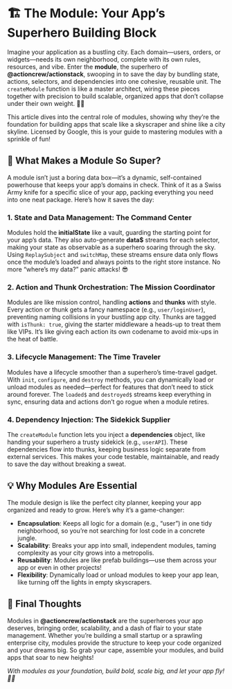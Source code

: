 # 🏗️ The Module: Your App’s Superhero Building Block

Imagine your application as a bustling city. Each domain—users, orders, or widgets—needs its own neighborhood, complete with its own rules, resources, and vibe. Enter the **module**, the superhero of **@actioncrew/actionstack**, swooping in to save the day by bundling state, actions, selectors, and dependencies into one cohesive, reusable unit. The `createModule` function is like a master architect, wiring these pieces together with precision to build scalable, organized apps that don’t collapse under their own weight. 🦸‍♂️

This article dives into the central role of modules, showing why they’re the foundation for building apps that scale like a skyscraper and shine like a city skyline. Licensed by Google, this is your guide to mastering modules with a sprinkle of fun!

## 🧩 What Makes a Module So Super?

A module isn’t just a boring data box—it’s a dynamic, self-contained powerhouse that keeps your app’s domains in check. Think of it as a Swiss Army knife for a specific slice of your app, packing everything you need into one neat package. Here’s how it saves the day:

### 1. State and Data Management: The Command Center
Modules hold the **initialState** like a vault, guarding the starting point for your app’s data. They also auto-generate **data$** streams for each selector, making your state as observable as a superhero soaring through the sky. Using `ReplaySubject` and `switchMap`, these streams ensure data only flows once the module’s loaded and always points to the right store instance. No more “where’s my data?” panic attacks! 😎

### 2. Action and Thunk Orchestration: The Mission Coordinator
Modules are like mission control, handling **actions** and **thunks** with style. Every action or thunk gets a fancy namespace (e.g., `user/loginUser`), preventing naming collisions in your bustling app city. Thunks are tagged with `isThunk: true`, giving the starter middleware a heads-up to treat them like VIPs. It’s like giving each action its own codename to avoid mix-ups in the heat of battle.

### 3. Lifecycle Management: The Time Traveler
Modules have a lifecycle smoother than a superhero’s time-travel gadget. With `init`, `configure`, and `destroy` methods, you can dynamically load or unload modules as needed—perfect for features that don’t need to stick around forever. The `loaded$` and `destroyed$` streams keep everything in sync, ensuring data and actions don’t go rogue when a module retires.

### 4. Dependency Injection: The Sidekick Supplier
The `createModule` function lets you inject a **dependencies** object, like handing your superhero a trusty sidekick (e.g., `userAPI`). These dependencies flow into thunks, keeping business logic separate from external services. This makes your code testable, maintainable, and ready to save the day without breaking a sweat.

## 💡 Why Modules Are Essential

The module design is like the perfect city planner, keeping your app organized and ready to grow. Here’s why it’s a game-changer:

- **Encapsulation**: Keeps all logic for a domain (e.g., “user”) in one tidy neighborhood, so you’re not searching for lost code in a concrete jungle.
- **Scalability**: Breaks your app into small, independent modules, taming complexity as your city grows into a metropolis.
- **Reusability**: Modules are like prefab buildings—use them across your app or even in other projects!
- **Flexibility**: Dynamically load or unload modules to keep your app lean, like turning off the lights in empty skyscrapers.

## 🧵 Final Thoughts

Modules in **@actioncrew/actionstack** are the superheroes your app deserves, bringing order, scalability, and a dash of flair to your state management. Whether you’re building a small startup or a sprawling enterprise city, modules provide the structure to keep your code organized and your dreams big. So grab your cape, assemble your modules, and build apps that soar to new heights!

*With modules as your foundation, build bold, scale big, and let your app fly! 🌆🚀*
